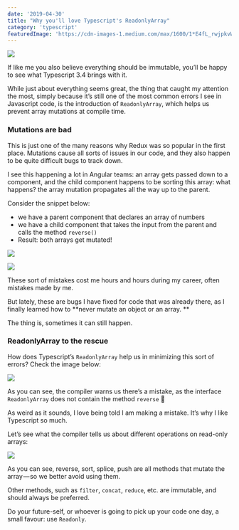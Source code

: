 ```yaml
---
date: '2019-04-30'
title: "Why you'll love Typescript's ReadonlyArray"
category: 'typescript'
featuredImage: 'https://cdn-images-1.medium.com/max/1600/1*E4fL_rwjpkvWwqHXEHi7eg.png'
---
```


![](https://cdn-images-1.medium.com/max/1600/1*E4fL_rwjpkvWwqHXEHi7eg.png)

If like me you also believe everything should be immutable, you’ll be happy to see what Typescript 3.4 brings with it. 

While just about everything seems great, the thing that caught my attention the most, simply because it’s still one of the most common errors I see in Javascript code, is the introduction of `ReadonlyArray`, which helps us prevent array mutations at compile time.

### Mutations are bad

This is just one of the many reasons why Redux was so popular in the first place. Mutations cause all sorts of issues in our code, and they also happen to be quite difficult bugs to track down. 

I see this happening a lot in Angular teams: an array gets passed down to a component, and the child component happens to be sorting this array: what happens? the array mutation propagates all the way up to the parent.

Consider the snippet below:

*   we have a parent component that declares an array of numbers
*   we have a child component that takes the input from the parent and calls the method `reverse()`
*   Result: both arrays get mutated!

![](https://cdn-images-1.medium.com/max/1600/1*ZP_eeKmaHEbcYPWBtARfgA.png)

![](https://cdn-images-1.medium.com/max/1600/1*D-HsVFalib8C2Y2piN99JA.png)

These sort of mistakes cost me hours and hours during my career, often mistakes made by me. 

But lately, these are bugs I have fixed for code that was already there, as I finally learned how to **never mutate an object or an array. **

The thing is, sometimes it can still happen.

### ReadonlyArray to the rescue

How does Typescript’s `ReadonlyArray` help us in minimizing this sort of errors? Check the image below:

![](https://cdn-images-1.medium.com/max/1600/1*tQN4h0mG5UOuXrFmATysaQ.png)

As you can see, the compiler warns us there’s a mistake, as the interface `ReadonlyArray` does not contain the method `reverse` 🎉

As weird as it sounds, I love being told I am making a mistake. It’s why I like Typescript so much.

Let’s see what the compiler tells us about different operations on read-only arrays:

![](https://cdn-images-1.medium.com/max/1600/1*gpRDv-jSUP43mMprl-k8ng.png)

As you can see, reverse, sort, splice, push are all methods that mutate the array — so we better avoid using them. 

Other methods, such as `filter`, `concat`, `reduce`, etc. are immutable, and should always be preferred.

Do your future-self, or whoever is going to pick up your code one day, a small favour: use `Readonly`.
